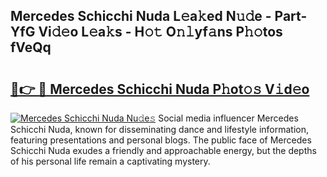 ## Mercedes Schicchi Nuda L𝚎a𝚔ed N𝚞𝚍e - Part-YfG Vi𝚍𝚎o L𝚎a𝚔s - H𝚘𝚝 O𝚗𝚕yf𝚊ns P𝚑𝚘tos fVeQq

# <h2><a href="http://kf8gcy7.oniu.top/?m=Mercedes+Schicchi+Nuda">🔗👉 🔴 Mercedes Schicchi Nuda P𝚑ot𝚘𝚜 V𝚒d𝚎o</a></h2>

[![Mercedes Schicchi Nuda Nu𝚍e𝚜](https://i.imgur.com/0qMVB7G.gif)](http://kf8gcy7.oniu.top/?m=Mercedes+Schicchi+Nuda)
Social media influencer Mercedes Schicchi Nuda, known for disseminating dance and lifestyle information, featuring presentations and personal blogs. The public face of Mercedes Schicchi Nuda exudes a friendly and approachable energy, but the depths of his personal life remain a captivating mystery.  
